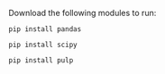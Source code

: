 Download the following modules to run:

```
pip install pandas
```
```
pip install scipy
```
```
pip install pulp
```
